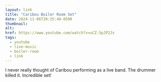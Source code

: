 ```yaml
---
layout: link
title: "Caribou Boiler Room Set"
date: 2024-11-06T20:25:48-0500
thumbnail:
alt:
href: https://www.youtube.com/watch?v=uCZ-5pJP2Js
tags:
  - youtube
  - live-music
  - boiler-room
  - link
---
```


I never really thought of Caribou performing as a live band. The drummer killed it. Incredible set!

